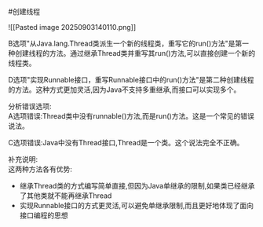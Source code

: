 #创建线程

![[Pasted image 20250903140110.png]]

B选项"从Java.lang.Thread类派生一个新的线程类，重写它的run()方法"是第一种创建线程的方法。通过继承Thread类并重写其run()方法,可以直接创建一个新的线程类。  
  
D选项"实现Runnable接口，重写Runnable接口中的run()方法"是第二种创建线程的方法。这种方式更加灵活,因为Java不支持多重继承,而接口可以实现多个。  
  
分析错误选项:  
A选项错误:Thread类中没有runnable()方法,而是run()方法。这是一个常见的错误说法。  
  
C选项错误:Java中没有Thread接口,Thread是一个类。这个说法完全不正确。  
  
补充说明:  
这两种方法各有优势:  
- 继承Thread类的方式编写简单直接,但因为Java单继承的限制,如果类已经继承了其他类就不能再继承Thread  
- 实现Runnable接口的方式更灵活,可以避免单继承限制,而且更好地体现了面向接口编程的思想